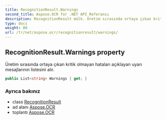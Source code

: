```yaml
---
title: RecognitionResult.Warnings
second_title: Aspose.OCR for .NET API Referansı
description: RecognitionResult mülk. Üretim sırasında ortaya çıkan kritik olmayan hataları açıklayan uyarı mesajlarının listesini alır.
type: docs
weight: 80
url: /tr/net/aspose.ocr/recognitionresult/warnings/
---
```

## RecognitionResult.Warnings property

Üretim sırasında ortaya çıkan kritik olmayan hataları açıklayan uyarı mesajlarının listesini alır.

```csharp
public List<string> Warnings { get; }
```

### Ayrıca bakınız

* class [RecognitionResult](../)
* ad alanı [Aspose.OCR](../../recognitionresult/)
* toplantı [Aspose.OCR](../../../)


